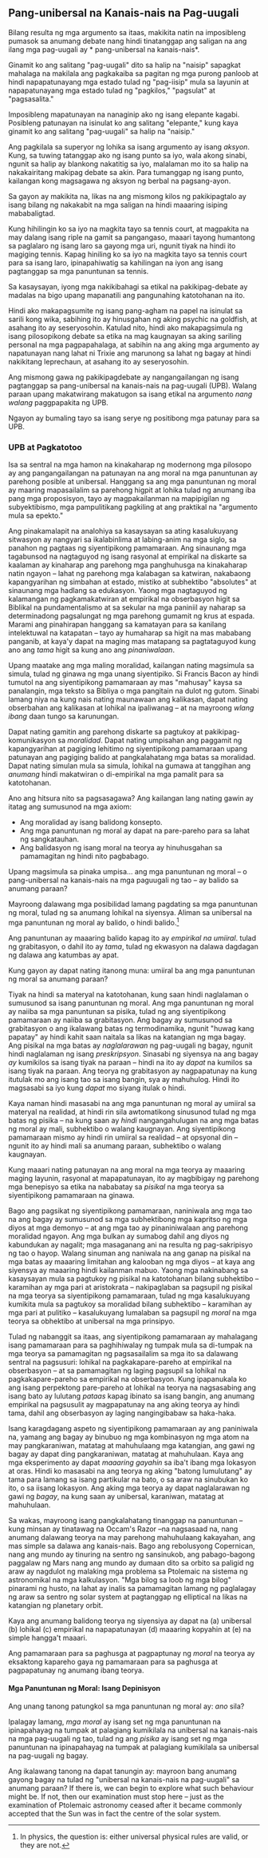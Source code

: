## Pang-unibersal na Kanais-nais na Pag-uugali

Bilang resulta ng mga argumento sa itaas, makikita natin na imposibleng pumasok sa anumang debate nang hindi tinatanggap ang saligan na ang ilang mga pag-uugali ay * pang-unibersal na kanais-nais*.

Ginamit ko ang salitang "pag-uugali" dito sa halip na "naisip" sapagkat mahalaga na makilala ang pagkakaiba sa pagitan ng mga purong panloob at hindi napapatunayang mga estado tulad ng "pag-iisip" mula sa layunin at napapatunayang mga estado tulad ng "pagkilos," "pagsulat" at "pagsasalita."

Imposibleng mapatunayan na nanaginip ako ng isang elepante kagabi. Posibleng patunayan na isinulat ko ang salitang "elepante," kung kaya ginamit ko ang salitang "pag-uugali" sa halip na "naisip."

Ang pagkilala sa superyor ng lohika sa isang argumento ay isang *aksyon*. Kung, sa tuwing tatanggap ako ng isang punto sa iyo, wala akong sinabi, ngunit sa halip ay blankong nakatitig sa iyo, malalaman mo ito sa halip na nakakairitang makipag debate sa akin. Para tumanggap ng isang punto, kailangan kong magsagawa ng aksyon ng berbal na pagsang-ayon.

Sa gayon ay makikita na, likas na ang mismong kilos ng pakikipagtalo ay isang bilang ng nakakabit na mga saligan na hindi maaaring isiping mababaligtad.

Kung hihilingin ko sa iyo na magkita tayo sa tennis court, at magpakita na may dalang isang riple na gamit sa pangangaso, maaari tayong humantong sa paglalaro ng isang laro sa gayong mga uri, ngunit tiyak na hindi ito magiging tennis. Kapag hiniling ko sa iyo na magkita tayo sa tennis court para sa isang laro, ipinapahiwatig sa kahilingan na iyon ang isang pagtanggap sa mga panuntunan sa tennis.

Sa kasaysayan, iyong mga nakikibahagi sa etikal na pakikipag-debate ay madalas na bigo upang mapanatili ang pangunahing katotohanan na ito.

Hindi ako makapagsumite ng isang pang-agham na papel na isinulat sa sarili kong wika, sabihing ito ay hinusgahan ng aking psychic na goldfish, at asahang ito ay seseryosohin. Katulad nito, hindi ako makapagsimula ng isang pilosopikong debate sa etika na mag kaugnayan sa aking sariling personal na mga pagpapahalaga, at sabihin na ang aking mga argumento ay napatunayan nang lahat ni Trixie ang marunong sa lahat ng bagay at hindi nakikitang leprechaun, at asahang ito ay seseryosohin.

Ang mismong gawa ng pakikipagdebate ay nangangailangan ng isang pagtanggap sa pang-unibersal na kanais-nais na pag-uugali (UPB). Walang paraan upang makatwirang makatugon sa isang etikal na argumento *nang walang* paggpapakita ng UPB.

Ngayon ay bumaling tayo sa isang serye ng positibong mga patunay para sa UPB.

### UPB at Pagkatotoo

Isa sa sentral na mga hamon na kinakaharap ng modernong mga pilosopo ay ang pangangailangan na patunayan na ang moral na mga panuntunan ay parehong posible at unibersal. Hanggang sa ang mga panuntunan ng moral ay maaring mapasailalim sa parehong higpit at lohika tulad ng anumang iba pang mga proposisyon, tayo ay magpakailanman na mapipigilan ng subyektibismo, mga pampulitikang pagkiling at ang praktikal na "argumento mula sa epekto."

Ang pinakamalapit na analohiya sa kasaysayan sa ating kasalukuyang sitwasyon ay nangyari sa ikalabinlima at labing-anim na mga siglo, sa panahon ng pagtaas ng siyentipikong pamamaraan. Ang sinaunang mga tagabunsod na nagtaguyod ng isang rasyonal at empirikal na diskarte sa kaalaman ay kinaharap ang parehong mga panghuhusga na kinakaharap natin ngayon – lahat ng parehong mga kalabagan sa katwiran, nakabaong kapangyarihan ng simbahan at estado, mistiko at subhektibo "absolutes" at sinaunang mga hadlang sa edukasyon. Yaong mga nagtaguyod ng kalamangan ng pagkamakatwiran at empirikal na obserbasyon higit sa Biblikal na pundamentalismo at sa sekular na mga paniniil ay naharap sa determinadong pagsalungat ng mga parehong gumamit ng krus at espada. Marami ang pinahirapan hanggang sa kamatayan para sa kanilang intelektuwal na katapatan – tayo ay humaharap sa higit na mas mababang panganib, at kaya'y dapat na maging mas matapang sa pagtataguyod kung ano ang *tama* higit sa kung ano ang *pinaniwalaan*.

Upang maatake ang mga maling moralidad, kailangan nating magsimula sa simula, tulad ng ginawa ng mga unang siyentipiko. Si Francis Bacon ay hindi tumutol na ang siyentipikong pamamaraan ay mas "mahusay" kaysa sa panalangin, mga teksto sa Bibliya o mga pangitain na dulot ng gutom. Sinabi lamang niya na kung nais nating maunawaan ang kalikasan, dapat nating obserbahan ang kalikasan at lohikal na ipaliwanag – at na mayroong *wlang ibang* daan tungo sa karunungan.

Dapat nating gamitin ang parehong diskarte sa pagtukoy at pakikipag-komunikasyon sa *moralidad*. Dapat nating umpisahan ang paggamit ng kapangyarihan at pagiging lehitimo ng siyentipikong pamamaraan upang patunayan ang pagiging balido at pangkalahatang mga batas sa moralidad. Dapat nating simulan mula sa simula, lohikal na gumawa at tanggihan ang *anumang* hindi makatwiran o di-empirikal na mga pamalit para sa katotohanan.

Ano ang hitsura nito sa pagsasagawa? Ang kailangan lang nating gawin ay itatag ang sumusunod na mga axiom:

- Ang moralidad ay isang balidong konsepto.
- Ang mga panuntunan ng moral ay dapat na pare-pareho para sa lahat ng sangkatauhan.
- Ang balidasyon ng isang moral na teorya ay hinuhusgahan sa pamamagitan ng hindi nito pagbabago.

Upang magsimula sa pinaka umpisa... ang mga panuntunan ng moral – o pang-unibersal na kanais-nais na mga paguugali ng tao – ay balido sa anumang paraan?

Mayroong dalawang mga posibilidad lamang pagdating sa mga panuntunan ng moral, tulad ng sa anumang lohikal na siyensya. Aliman sa unibersal na mga panuntunan ng moral ay balido, o hindi balido.[^6]

Ang panuntunan ay maaaring balido kapag ito ay *empirikal na umiiral*. tulad ng grabitasyon, o dahil ito ay *tama*, tulad ng ekwasyon na dalawa dagdagan ng dalawa ang katumbas ay apat.

Kung gayon ay dapat nating itanong muna: umiiral ba ang mga panuntunan ng moral sa anumang paraan?

Tiyak na hindi sa materyal na katotohanan, kung saan hindi naglalaman o sumusunod sa isang panuntunan ng moral. Ang mga panuntunan ng moral ay naiiba sa mga panuntunan sa pisika, tulad ng ang siyentipikong pamamaraan ay naiiba sa grabitasyon. Ang bagay ay sumusunod sa grabitasyon o ang ikalawang batas ng termodinamika, ngunit "huwag kang papatay" ay hindi kahit saan naitala sa likas na katangian ng mga bagay. Ang pisikal na mga batas ay *naglalarawan* ng pag-uugali ng bagay, ngunit hindi naglalaman ng isang *preskripsyon*. Sinasabi ng siyensya na ang bagay *ay* kumikilos sa isang tiyak na paraan – hindi na ito ay *dapat* na kumilos sa isang tiyak na paraan. Ang teorya ng grabitasyon ay nagpapatunay na kung itutulak mo ang isang tao sa isang bangin, sya ay mahuhulog. Hindi ito magsasabi sa iyo kung *dapat* mo siyang itulak o hindi.

Kaya naman hindi masasabi na ang mga panuntunan ng moral ay umiiral sa materyal na realidad, at hindi rin sila awtomatikong sinusunod tulad ng mga batas ng pisika – na kung saan ay *hindi* nangangahulugan na ang mga batas ng moral ay mali, subhektibo o walang kaugnayan. Ang siyentipikong pamamaraan mismo ay hindi rin umiiral sa realidad – at opsyonal din – ngunit ito ay hindi mali sa anumang paraan, subhektibo o walang kaugnayan.

Kung maaari nating patunayan na ang moral na mga teorya ay maaaring maging layunin, rasyonal at mapapatunayan, ito ay magbibigay ng parehong mga benepisyo sa etika na nababatay sa *pisikal* na mga teorya sa siyentipikong pamamaraan na ginawa.

Bago ang pagsikat ng siyentipikong pamamaraan, naniniwala ang mga tao na ang bagay ay sumusunod sa mga subhektibong mga kapritso ng mga diyos at mga demonyo – at ang mga tao ay pinaniniwalaan ang parehong moralidad ngayon. Ang mga bulkan ay sumabog dahil ang diyos ng kabundukan ay nagalit; mga masaganang ani na resulta ng pag-sakripisyo ng tao o hayop. Walang sinuman ang naniwala na ang ganap na pisikal na mga batas ay maaaring limitahan ang kalooban ng mga diyos – at kaya ang siyensya ay maaaring hindi kailanman mabuo. Yaong mga nakinabang sa kasaysayan mula sa pagtukoy ng pisikal na katotohanan bilang subhektibo – karamihan ay mga pari at aristokrata – nakipaglaban sa pagsupil ng pisikal na mga teorya sa siyentipikong pamamaraan, tulad ng mga kasalukuyang kumikita mula sa pagtukoy sa moralidad bilang subhektibo – karamihan ay mga pari at pulitiko – kasalukuyang lumalaban sa pagsupil ng *moral* na mga teorya sa obhektibo at unibersal na mga prinsipyo.

Tulad ng nabanggit sa itaas, ang siyentipikong pamamaraan ay mahalagang isang pamamaraan para sa paghihiwalay ng tumpak mula sa di-tumpak na mga teorya sa pamamagitan ng pagsasailalim sa mga ito sa dalawang sentral na pagsusuri: lohikal na pagkakapare-pareho at empirikal na obserbasyon – at sa pamamagitan ng laging pagsupil sa lohikal na pagkakapare-pareho sa empirikal na obserbasyon. Kung ipapanukala ko ang isang perpektong pare-pareho at lohikal na teorya na nagsasabing ang isang bato ay lulutang *pataas* kapag ibinato sa isang bangin, ang anumang empirikal na pagsusulit ay magpapatunay na ang aking teorya ay hindi tama, dahil ang obserbasyon ay laging nangingibabaw sa haka-haka.

Isang karagdagang aspeto ng siyentipikong pamamaraan ay ang paniniwala na, yamang ang bagay ay binubuo ng mga kombinasyon ng mga atom na may pangkaraniwan, matatag at mahuhulaang mga katangian, ang gawi ng bagay ay dapat ding pangkaraniwan, matatag at mahuhulaan. Kaya ang mga eksperimento ay dapat *maaaring gayahin* sa iba't ibang mga lokasyon at oras. Hindi ko masasabi na ang teorya ng aking "batong lumulutang" ay tama para lamang sa isang partikular na bato, o sa araw na sinubukan ko ito, o sa iisang lokasyon. Ang aking mga teorya ay dapat naglalarawan ng gawi ng *bagay*, na kung saan ay unibersal, karaniwan, matatag at mahuhulaan.

Sa wakas, mayroong isang pangkalahatang tinanggap na panuntunan – kung minsan ay tinatawag na Occam's Razor –na nagsasaad na, nang anumang dalawang teorya na may parehong mahuhulaang kakayahan, ang mas simple sa dalawa ang kanais-nais. Bago ang rebolusyong Copernican, nang ang mundo ay tinuring na sentro ng sansinukob, ang pabago-bagong paggalaw ng Mars nang ang mundo ay dumaan dito sa orbito sa paligid ng araw ay nagdulot ng malaking mga problema sa Ptolemaic na sistema ng astronomikal na mga kalkulasyon. "Mga bilog sa loob ng mga bilog" pinarami ng husto, na lahat ay inalis sa pamamagitan lamang ng paglalagay ng araw sa sentro ng solar system at pagtanggap ng elliptical na likas na katangian ng planetary orbit.

Kaya ang anumang balidong teorya ng siyensiya ay dapat na (a) unibersal (b) lohikal (c) empirikal na napapatunayan (d) maaaring kopyahin at (e) na simple hangga't maaari.

Ang pamamaraan para sa paghusga at pagpaptunay ng *moral* na teorya ay eksaktong kapareho gaya ng pamamaraan para sa paghusga at pagpapatunay ng anumang ibang teorya.

#### Mga Panuntunan ng Moral: Isang Depinisyon

Ang unang tanong patungkol sa mga panuntunan ng moral ay: *ano* sila?

Ipalagay lamang, *mga moral* ay isang set ng mga panuntunan na ipinapahayag na tumpak at palagiang kumikilala na unibersal na kanais-nais na mga pag-uugali ng tao, tulad ng ang *pisika* ay isang set ng mga panuntunan na ipinapahayag na tumpak at palagiang kumikilala sa unibersal na pag-uugali ng bagay.

Ang ikalawang tanong na dapat tanungin ay: mayroon bang anumang gayong bagay na tulad ng "unibersal na kanais-nais na pag-uugali" sa anumang paraan? If there is, we can begin to explore what such behaviour might be. If not, then our examination must stop here – just as the examination of Ptolemaic astronomy ceased after it became commonly accepted that the Sun was in fact the centre of the solar system.

[^6]: In physics, the question is: either universal physical rules are valid, or they are not.